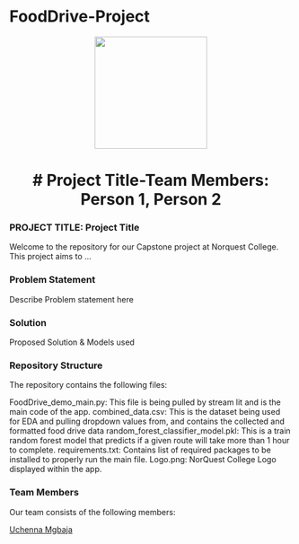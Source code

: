 # FoodDrive-Project
<p align = "center" draggable=”false” ><img src="https://encrypted-tbn0.gstatic.com/images?q=tbn:ANd9GcR8HNB-ex4xb4H3-PXRcywP5zKC_3U8VzQTPA&usqp=CAU" 
     width="200px"
     height="auto"/>
</p>



# <h1 align="center" id="heading"># Project Title-Team Members: Person 1, Person 2
</h1>


 

### PROJECT TITLE: Project Title

Welcome to the repository for our Capstone project at Norquest College. This project aims to ...

### Problem Statement

Describe Problem statement here

### Solution

Proposed Solution & Models used

### Repository Structure

The repository contains the following files:

FoodDrive_demo_main.py: This file is being pulled by stream lit and is the main code of the app.
combined_data.csv: This is the dataset being used for EDA and pulling dropdown values from, and contains the collected and formatted food drive data
random_forest_classifier_model.pkl: This is a train random forest model that predicts if a given route will take more than 1 hour to complete.
requirements.txt: Contains list of required packages to be installed to properly run the main file.
Logo.png: NorQuest College Logo displayed within the app.


### Team Members

Our team consists of the following members:

[Uchenna Mgbaja](https://www.linkedin.com/in/marianmgbaja/)
